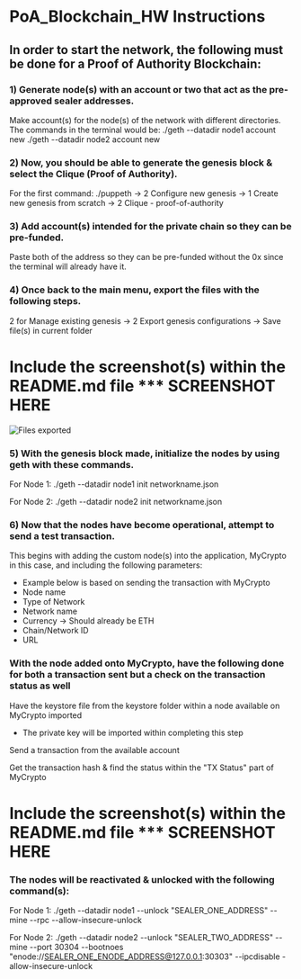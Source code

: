 # PoA_Blockchain_HW Instructions 

## In order to start the network, the following must be done for a Proof of Authority Blockchain:

### 1) Generate node(s) with an account or two that act as the pre-approved sealer addresses.
Make account(s) for the node(s) of the network with different directories.
The commands in the terminal would be:
./geth --datadir node1 account new
./geth --datadir node2 account new

### 2) Now, you should be able to generate the genesis block & select the Clique (Proof of Authority).
For the first command: ./puppeth -> 2 Configure new genesis -> 1 Create new genesis from scratch -> 2 Clique - proof-of-authority 

### 3) Add account(s) intended for the private chain so they can be pre-funded.
Paste both of the address so they can be pre-funded without the 0x since the terminal will already have it.

### 4) Once back to the main menu, export the files with the following steps.
2 for Manage existing genesis -> 2 Export genesis configurations -> Save file(s) in current folder
# Include the screenshot(s) within the README.md file *** SCREENSHOT HERE
![Files exported](.C:\Users\Yonathan\Desktop\FinTech\PoA_Blockchain_HW\Screenshots\Screenshot(129).png)

### 5) With the genesis block made, initialize the nodes by using geth with these commands.
For Node 1:
./geth --datadir node1 init networkname.json

For Node 2:
./geth --datadir node2 init networkname.json

### 6) Now that the nodes have become operational, attempt to send a test transaction.
This begins with adding the custom node(s) into the application, MyCrypto in this case, and including the following parameters:
- Example below is based on sending the transaction with MyCrypto 
- Node name
- Type of Network
- Network name
- Currency -> Should already be ETH
- Chain/Network ID
- URL 

### With the node added onto MyCrypto, have the following done for both a transaction sent but a check on the transaction status as well
Have the keystore file from the keystore folder within a node available on MyCrypto imported 
- The private key will be imported within completing this step

Send a transaction from the available account

Get the transaction hash & find the status within the "TX Status" part of MyCrypto
# Include the screenshot(s) within the README.md file *** SCREENSHOT HERE


### The nodes will be reactivated & unlocked with the following command(s):
For Node 1: 
./geth --datadir node1 --unlock "SEALER_ONE_ADDRESS" --mine --rpc --allow-insecure-unlock

For Node 2:
./geth --datadir node2 --unlock "SEALER_TWO_ADDRESS" --mine --port 30304 --bootnoes "enode://SEALER_ONE_ENODE_ADDRESS@127.0.0.1:30303" --ipcdisable -allow-insecure-unlock